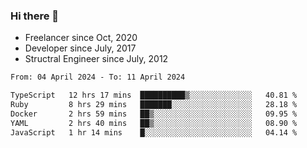 ### Hi there 👋

- Freelancer since Oct, 2020
- Developer since July, 2017
- Structral Engineer since July, 2012

<!--START_SECTION:waka-->

```txt
From: 04 April 2024 - To: 11 April 2024

TypeScript   12 hrs 17 mins  ██████████▒░░░░░░░░░░░░░░   40.81 %
Ruby         8 hrs 29 mins   ███████░░░░░░░░░░░░░░░░░░   28.18 %
Docker       2 hrs 59 mins   ██▒░░░░░░░░░░░░░░░░░░░░░░   09.95 %
YAML         2 hrs 40 mins   ██▒░░░░░░░░░░░░░░░░░░░░░░   08.90 %
JavaScript   1 hr 14 mins    █░░░░░░░░░░░░░░░░░░░░░░░░   04.14 %
```

<!--END_SECTION:waka-->
